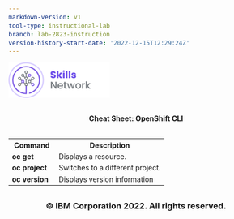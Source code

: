 ```yaml
---
markdown-version: v1
tool-type: instructional-lab
branch: lab-2823-instruction
version-history-start-date: '2022-12-15T12:29:24Z'
---
```

<img src="/images/IDSN-logo.png" width="200" alt="cognitiveclass.ai logo"  />

##

<div align="center"> <b>Cheat Sheet: OpenShift CLI</b>
</div>
<br>

<table>
<tr>
<th width="30%">Command</th width="70%"><th>Description</th>
</tr>

<tr>
<td width="30%"><b>oc get</b></td>
<td width="70%">Displays a resource.
</tr>

<tr>
<td width="30%"valign="top"><b>oc project</b></td>
<td width="70%">Switches to a different project.
</td>

</tr>

<tr>
<td width="30%"valign="top"><b>oc version</b></td>
<td width="70%">Displays version information
</td>
</tr>

</table>

## <h3 align="center"> © IBM Corporation 2022. All rights reserved. <h3/>
